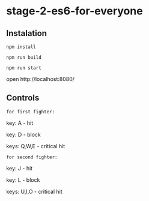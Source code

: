 # stage-2-es6-for-everyone

## Instalation

`npm install`

`npm run build`

`npm run start`

open http://localhost:8080/

## Controls

`for first fighter:`

key: A - hit

key: D - block

keys: Q,W,E - critical hit

`for second fighter:`

key: J - hit

key: L - block

keys: U,I,O - critical hit

